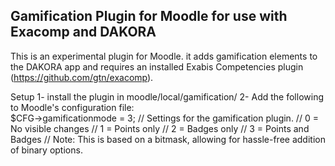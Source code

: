 Gamification Plugin for Moodle for use with Exacomp and DAKORA
------------------------------------------

This is an experimental plugin for Moodle. it adds gamification elements to the DAKORA app and requires an installed Exabis Competencies plugin (https://github.com/gtn/exacomp).

Setup
1- install the plugin in moodle/local/gamification/
2- Add the following to Moodle's configuration file:   
   $CFG->gamificationmode = 3; 	// Settings for the gamification plugin.
						    	// 0 = No visible changes
								// 1 = Points only
								// 2 = Badges only
								// 3 = Points and Badges
								// Note: 	This is based on a bitmask, allowing for hassle-free addition of binary options.